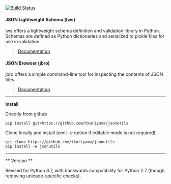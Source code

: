 
[![Build Status](https://travis-ci.org/tkuriyama/jsonutils.svg?branch=master)](https://travis-ci.org/tkuriyama/jsonutils)

#### JSON Lightweight Schema (lws) ####

lws offers a lightweight schema definition and validation library in Python. Schemas are defined as Python dictionaries and serialized to pickle files for use in validation.

> [Documentation](https://github.com/tkuriyama/jsonutils/blob/master/docs/json_lws.md)

#### JSON Browser (jbro) ####

jbro offers a simple command-line tool for inspecting the contents of JSON files.

> [Documentation](https://github.com/tkuriyama/jsonutils/blob/master/docs/jbro.md)


<hr>

**Install**

Directly from github

    pip install git+https://github.com/tkuriyama/jsonutils

Clone locally and install (omit -e option if editable mode is not required)

    git clone https://github.com/tkuriyama/jsonutils
    pip install -e jsonutils

<hr>

** Version ** 

Revised for Python 3.7, with backwards compatibility for Python 2.7 (though removing unicode-specific checks).

